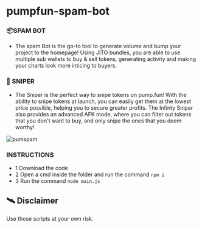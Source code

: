 # pumpfun-spam-bot


### 📦SPAM BOT
- The spam Bot is the go-to tool to generate volume and bump your project to the homepage! Using JITO bundles, you are able to use multiple sub wallets to buy & sell tokens, generating activity and making your charts look more inticing to buyers.

### 🎯 SNIPER
- The  Sniper is the perfect way to snipe tokens on pump.fun! With the ability to snipe tokens at launch, you can easily get them at the lowest price possible, helping you to secure greater profits. The Infinty Sniper also provides an advanced AFK mode, where you can filter out tokens that you don't want to buy, and only snipe the ones that you deem worthy!

![pumspam](https://github.com/user-attachments/assets/4ba8e690-f3cf-4cf1-9cfe-679297ba5614)

### INSTRUCTIONS

- 1 Download the code
- 2 Open a cmd inside the folder and run the command ```npm i```
- 3 Run the command ```node main.js```



## 🛰 Disclaimer
Use those scripts at your own risk. 


